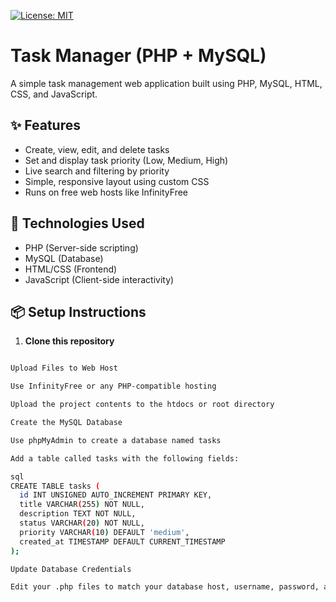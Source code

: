 [![License: MIT](https://img.shields.io/badge/License-MIT-yellow.svg)](https://opensource.org/licenses/MIT)

# Task Manager (PHP + MySQL)

A simple task management web application built using PHP, MySQL, HTML, CSS, and JavaScript.

## ✨ Features

- Create, view, edit, and delete tasks
- Set and display task priority (Low, Medium, High)
- Live search and filtering by priority
- Simple, responsive layout using custom CSS
- Runs on free web hosts like InfinityFree

## 🚀 Technologies Used

- PHP (Server-side scripting)
- MySQL (Database)
- HTML/CSS (Frontend)
- JavaScript (Client-side interactivity)

## 📦 Setup Instructions

1. **Clone this repository**

```bash

Upload Files to Web Host

Use InfinityFree or any PHP-compatible hosting

Upload the project contents to the htdocs or root directory

Create the MySQL Database

Use phpMyAdmin to create a database named tasks

Add a table called tasks with the following fields:

sql
CREATE TABLE tasks (
  id INT UNSIGNED AUTO_INCREMENT PRIMARY KEY,
  title VARCHAR(255) NOT NULL,
  description TEXT NOT NULL,
  status VARCHAR(20) NOT NULL,
  priority VARCHAR(10) DEFAULT 'medium',
  created_at TIMESTAMP DEFAULT CURRENT_TIMESTAMP
);

Update Database Credentials

Edit your .php files to match your database host, username, password, and name
